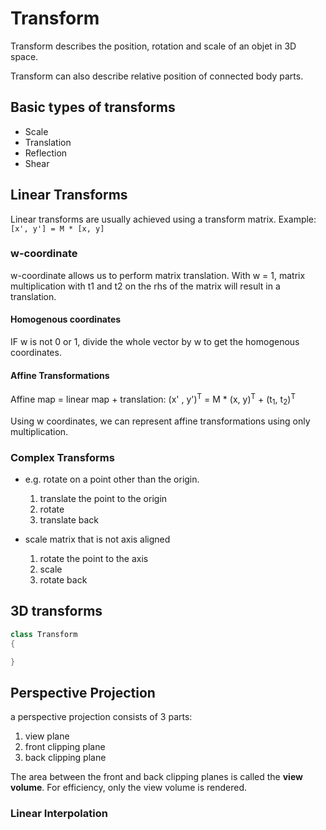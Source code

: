 # Transform
Transform describes the position, rotation and scale of an objet in 3D space.

Transform can also describe relative position of connected body parts.

## Basic types of transforms
- Scale
- Translation
- Reflection
- Shear


## Linear Transforms
Linear transforms are usually achieved using a transform matrix.
Example:
`[x', y'] = M * [x, y]`

### w-coordinate
w-coordinate allows us to perform matrix translation.
With w = 1, matrix multiplication with t1 and t2 on the rhs of the matrix will result in a translation.

#### Homogenous coordinates
IF w is not 0 or 1, divide the whole vector by w to get the homogenous coordinates.


#### Affine Transformations
Affine map = linear map + translation:
(x' , y')<sup>T</sup> = M * (x, y)<sup>T</sup> + (t<sub>1</sub>, t<sub>2</sub>)<sup>T</sup>

Using w coordinates, we can represent affine transformations using only multiplication.

### Complex Transforms
- e.g. rotate on a point other than the origin.
  1. translate the point to the origin
  2. rotate
  3. translate back

- scale matrix that is not axis aligned
  1. rotate the point to the axis
  2. scale
  3. rotate back


## 3D transforms
```C++
class Transform
{

}
```

## Perspective Projection
a perspective projection consists of 3 parts:
1. view plane
2. front clipping plane
3. back clipping plane

The area between the front and back clipping planes is called the **view volume**. For efficiency, only the view volume is rendered.

### Linear Interpolation
